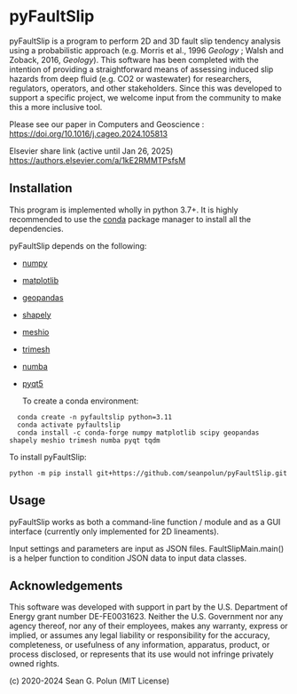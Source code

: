 # pyFaultSlip
pyFaultSlip is a program to perform 2D and 3D fault slip tendency analysis using a probabilistic approach (e.g. Morris et al., 1996 *Geology* ; Walsh and Zoback, 2016, *Geology*). This software has been completed with the intention of providing a straightforward means of assessing induced slip hazards from deep fluid (e.g. CO2 or wastewater) for researchers, regulators, operators, and other stakeholders. Since this was developed to support a specific project, we welcome input from the community to make this a more inclusive tool.

Please see our paper in Computers and Geoscience : https://doi.org/10.1016/j.cageo.2024.105813 

Elsevier share link (active until Jan 26, 2025) https://authors.elsevier.com/a/1kE2RMMTPsfsM

## Installation
This program is implemented wholly in python 3.7+. It is highly recommended to use the [conda](https://conda.io/en/latest/) package manager to install all the dependencies. 

pyFaultSlip depends on the following: 
* [numpy](https://numpy.org/)
* [matplotlib](https://matplotlib.org/)
* [geopandas](https://geopandas.org/index.html)
* [shapely](https://github.com/Toblerity/Shapely)
* [meshio](https://github.com/nschloe/meshio)
* [trimesh](https://github.com/mikedh/trimesh)
* [numba](https://numba.pydata.org/)
* [pyqt5](https://pypi.org/project/PyQt5/)

  To create a conda environment:
```
  conda create -n pyfaultslip python=3.11
  conda activate pyfaultslip
  conda install -c conda-forge numpy matplotlib scipy geopandas shapely meshio trimesh numba pyqt tqdm
```
  To install pyFaultSlip:
   ```
   python -m pip install git+https://github.com/seanpolun/pyFaultSlip.git
   ```
  

## Usage
pyFaultSlip works as both a command-line function / module and as a GUI interface (currently only implemented for 2D lineaments). 

Input settings and parameters are input as JSON files. FaultSlipMain.main() is a helper function to condition JSON data to input data classes. 



## Acknowledgements 
This software was developed with support in part by the U.S. Department of Energy grant number DE-FE0031623. Neither the U.S. Government nor any agency thereof, nor any of their employees, makes any warranty, express or implied, or assumes any legal liability or responsibility for the accuracy, completeness, or usefulness of any information, apparatus, product, or process disclosed, or represents that its use would not infringe privately owned rights.

(c) 2020-2024 Sean G. Polun (MIT License)
